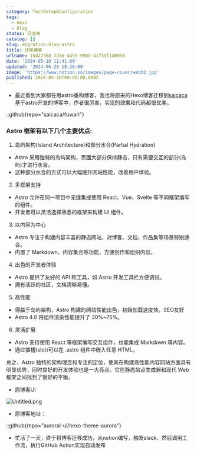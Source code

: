 ```yaml
---
category: TechSetup&Configuration
tags:
  - Hexo
  - Blog
status: 已发布
catalog: []
slug: migration-blog-astro
title: 迁移博客
urlname: 15d27368-7d56-4a55-998d-41f55f1d0998
date: '2024-05-10 11:41:00'
updated: '2024-06-26 18:26:00'
image: 'https://www.notion.so/images/page-cover/webb2.jpg'
published: 2024-05-10T08:00:00.000Z
---
```

- 最近看到大家都在用astro重构博客，我也将原来的Hexo博客迁移到[saicaca](https://github.com/saicaca/fuwari)基于astro开发的博客中，作者很厉害，实现的效果和代码都很优美。

::github{repo="saicaca/fuwari"}


### Astro 框架有以下几个主要优点:



1. 岛屿架构(Island Architecture)和部分水合(Partial Hydration)
- Astro 采用独特的岛屿架构，页面大部分保持静态，只有需要交互的部分(岛屿)才进行水合。
- 这种部分水合的方式可以大幅提升网站性能，改善用户体验。

2. 多框架支持
- Astro 允许在同一项目中无缝集成使用 React、Vue、Svelte 等不同框架编写的组件。
- 开发者可以灵活选择熟悉的框架来构建 UI 组件。

3. 以内容为中心
- Astro 专注于构建内容丰富的静态网站，对博客、文档、作品集等场景特别适合。
- 内置了 Markdown、内容集合等功能，方便创作和组织内容。

4. 出色的开发者体验
- Astro 提供了友好的 API 和工具，如 Astro 开发工具栏方便调试。
- 拥有活跃的社区，文档清晰易懂。

5. 高性能
- 得益于岛屿架构，Astro 构建的网站性能出色，初始加载速度快。SEO友好
- Astro 4.0 将组件渲染性能提升了 30%~75%。

6. 灵活扩展
- Astro 支持使用 React 等框架编写交互组件，也能集成 Markdown 等内容。
- 通过插槽(slot)可以在 .astro 组件中嵌入任意 HTML。

总之，Astro 独特的架构理念和专注的定位，使其在构建高性能内容网站方面具有明显优势，同时良好的开发体验也是一大亮点。它在静态站点生成器和现代 Web 框架之间找到了很好的平衡。

- 原博客UI

![Untitled.png](https://prod-files-secure.s3.us-west-2.amazonaws.com/5d24fe63-e567-4804-86f9-9fdc62e13082/3d59c350-432a-4fb6-a08f-0638fef2026e/Untitled.png?X-Amz-Algorithm=AWS4-HMAC-SHA256&X-Amz-Content-Sha256=UNSIGNED-PAYLOAD&X-Amz-Credential=ASIAZI2LB466VNZSTDXZ%2F20250329%2Fus-west-2%2Fs3%2Faws4_request&X-Amz-Date=20250329T213205Z&X-Amz-Expires=3600&X-Amz-Security-Token=IQoJb3JpZ2luX2VjEBUaCXVzLXdlc3QtMiJIMEYCIQCbh5oMTDS6fYV8i6hy8K2ED%2BV3a8IHo6SupRTyczE%2BBwIhAPN929Fa0XD0ymU%2FzmN%2BrHNCnxdaXemIBUIfY4sweOsiKv8DCH4QABoMNjM3NDIzMTgzODA1IgwslRroTIsCoqRFVrIq3ANgBuQfQZuLRSQJiJwbrznZiSwB0uKHimDQghljYhHh2QWWgjOUrWIuhfIsIb4RKZxDYWx82ZuBXB1yF%2FpMWsX8C0QK1hqtDdSVpWtuMj%2Fbh3nPzfMdHQcomCZm4K7Ern9SvN5VTgSZ%2Ff1HwyJHlRzQD%2BHS2KeECQtFufYOeVuldvkwCO7oY78hyEKLA2WQBhwXokK74tap%2FpFAHX2w8KawH%2FUsd5o%2BmsY7FBGvEHcO5POcnsi8OESBYdiGZCAfEI9kUnzeSEaylvBpzmwzEtQIzKeoyHPr0mf%2FsPWjda9yZSjDpM8dVMGUsU1P74omnxl4OKXXo0qCTseAGztCektlz%2FeXQfjRczfhzaDKezaMWhBoMY1hF61h6lMweggNex2G1FalGivxGcfsvNvMHLg3fbH36ooymRuTuHUD%2BbXbLV9pPwYdbuV88DTperL8NrQhqrLEXQKrc8uwzyl3dXYQ%2BOXRwTtpk7xEl5G%2FCMx3eu67Ypy2avh6SeNhgKZB%2BHFdrAbJN3rghrSjk1omeyVxzUt4KJgADiIAwbyNmXz8hh1JutISh8wYfF5ANirthJGBEgNLdT%2BS6QipDqHW7jqpzpavvWagC1bOxACu9udoj7kI%2F5lcYiNm72ZdXjCQwKG%2FBjqkAZJLVoRygb7auxPIVnpvMrK3YVAOXDqAwk7J7nR9MmwXULGqCGW0sL%2BaZ857jQSu8eUvHjvLycx3ziek2A%2F2xRRP%2BeSAomSpqjy74nrT6xZCGgLKPmwEz3L4da46hzOdxMxOVRqh7cO8ISmo7eOH181tF%2FDSRNUWALUhscQp8acy0%2BIHTefVY8khfjdAJXCUtETrvLpQgLuyRXDye3UbetKzEb%2Bz&X-Amz-Signature=d3a178291fb2f4204afa6b0cb157007a00a2860932db81af442fb1e3a3b836b9&X-Amz-SignedHeaders=host&x-id=GetObject)

- 原博客地址：

::github{repo="auroral-ui/hexo-theme-aurora"}

- 忙活了一天，终于将博客迁移成功，从notion编写，触发slack，然后调用工作流，执行GitHub Action实现自动发布
